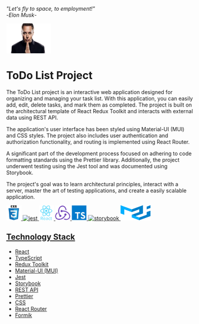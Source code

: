 _"Let's fly to space, to employment!"_ 
 <br>-_Elon Musk_- </br>

<img src="IlonM.png" alt="Steve" width="120" height="80">
 
# ToDo List Project

The ToDo List project is an interactive web application designed for organizing and managing your task list. With this application, you can easily add, edit, delete tasks, and mark them as completed. The project is built on the architectural template of React Redux Toolkit and interacts with external data using REST API.

The application's user interface has been styled using Material-UI (MUI) and CSS styles. The project also includes user authentication and authorization functionality, and routing is implemented using React Router.

A significant part of the development process focused on adhering to code formatting standards using the Prettier library. Additionally, the project underwent testing using the Jest tool and was documented using Storybook.

The project's goal was to learn architectural principles, interact with a server, master the art of testing applications, and create a easily scalable application.

<p align="left"> <a href="https://www.w3schools.com/css/" target="_blank" rel="noreferrer"> <img src="https://raw.githubusercontent.com/devicons/devicon/master/icons/css3/css3-original-wordmark.svg" alt="css3" width="40" height="40"/> </a></a> <a href="https://jestjs.io" target="_blank" rel="noreferrer"> <img src="https://www.vectorlogo.zone/logos/jestjsio/jestjsio-icon.svg" alt="jest" width="40" height="40"/> </a> <a href="https://reactjs.org/" target="_blank" rel="noreferrer"> <img src="https://raw.githubusercontent.com/devicons/devicon/master/icons/react/react-original-wordmark.svg" alt="react" width="40" height="40"/> </a> <a href="https://redux.js.org" target="_blank" rel="noreferrer"> <img src="https://raw.githubusercontent.com/devicons/devicon/master/icons/redux/redux-original.svg" alt="redux" width="40" height="40"/> </a> <a href="https://www.typescriptlang.org/" target="_blank" rel="noreferrer"> <img src="https://raw.githubusercontent.com/devicons/devicon/master/icons/typescript/typescript-original.svg" alt="typescript" width="40" height="40"/> </a> 
<a href="https://storybook.js.org/" target="_blank" rel="noreferrer">  <img src= "https://cdn.jsdelivr.net/gh/storybookjs/brand@main/badge/badge-storybook.svg" alt="storybook",  width="100" height="40"/> </a><a href="https://https://mui.com/" target="_blank" rel="noreferrer"><img src= "material-ui.svg" alt="material",  width="80" height="40"/>
  
</p>

## Technology Stack
- React
- TypeScript
- Redux Toolkit
- Material-UI (MUI)
- Jest
- Storybook
- REST API
- Prettier
- CSS
- React Router
- Formik


